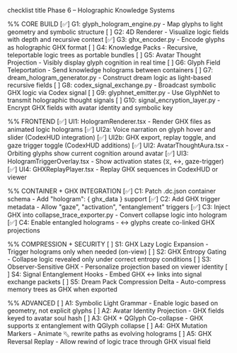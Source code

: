 checklist
  title Phase 6 – Holographic Knowledge Systems

  %% CORE BUILD
  [✅] G1: glyph_hologram_engine.py - Map glyphs to light geometry and symbolic structure 
  [ ] G2: 4D Renderer - Visualize logic fields with depth and recursive context
  [✅] G3: ghx_encoder.py - Encode glyphs as holographic GHX format 
  [ ] G4: Knowledge Packs - Recursive, teleportable logic trees as portable bundles
  [ ] G5: Avatar Thought Projection - Visibly display glyph cognition in real time
  [ ] G6: Glyph Field Teleportation - Send knowledge holograms between containers
  [ ] G7: dream_hologram_generator.py - Construct dream logic as light-based recursive fields
  [ ] G8: codex_signal_exchange.py - Broadcast symbolic GHX logic via Codex signal
  [ ] G9: glyphnet_emitter.py - Use GlyphNet to transmit holographic thought signals
  [ ] G10: signal_encryption_layer.py - Encrypt GHX fields with avatar identity and symbolic key

  %% FRONTEND
  [✅] UI1: HologramRenderer.tsx - Render GHX files as animated logic holograms 
  [✅] UI2a: Voice narration on glyph hover and slider (CodexHUD integration)
  [✅] UI2b: GHX export, replay toggle, and gaze trigger toggle (CodexHUD additions)
  [✅] UI2: AvatarThoughtAura.tsx - Orbiting glyphs show current cognition around avatar
  [✅] UI3: HologramTriggerOverlay.tsx - Show activation states (⧖, ↔, gaze-trigger)
  [✅] UI4: GHXReplayPlayer.tsx - Replay GHX sequences in CodexHUD or viewer

  %% CONTAINER + GHX INTEGRATION
  [✅] C1: Patch .dc.json container schema - Add "hologram": { ghx_data } support
  [✅] C2: Add GHX trigger metadata - Allow "gaze", "activation", "entanglement" triggers
  [✅] C3: Inject GHX into collapse_trace_exporter.py - Convert collapse logic into hologram
  [✅] C4: Enable entangled holograms - ↔ glyphs create co-linked GHX projections

  %% COMPRESSION + SECURITY
  [ ] S1: GHX Lazy Logic Expansion - Trigger holograms only when needed (on-view)
  [ ] S2: GHX Entropy Gating - Collapse logic revealed only under correct entropy conditions
  [ ] S3: Observer-Sensitive GHX - Personalize projection based on viewer identity
  [ ] S4: Signal Entanglement Hooks - Embed GHX ↔ links into signal exchange packets
  [ ] S5: Dream Pack Compression Delta - Auto-compress memory trees as GHX when exported

  %% ADVANCED
  [ ] A1: Symbolic Light Grammar - Enable logic based on geometry, not explicit glyphs
  [ ] A2: Avatar Identity Projection - GHX fields keyed to avatar soul hash
  [ ] A3: GHX + QGlyph Co-collapse - GHX supports ⧖ entanglement with QGlyph collapse
  [ ] A4: GHX Mutation Markers - Animate ⬁ rewrite paths as evolving holograms
  [ ] A5: GHX Reversal Replay - Allow rewind of logic trace through GHX visual field